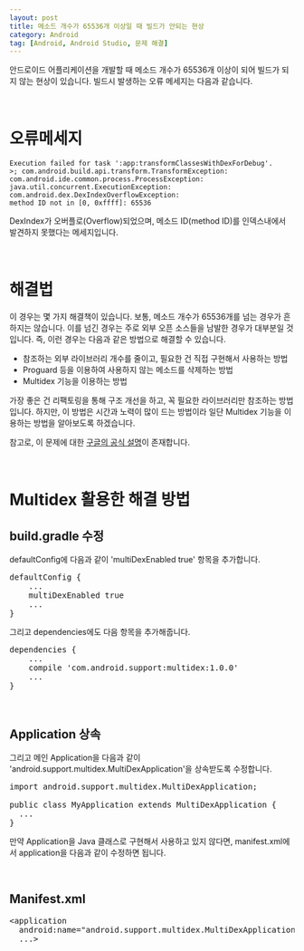 ```yaml
---
layout: post
title: 메소드 개수가 65536개 이상일 때 빌드가 안되는 현상
category: Android
tag: [Android, Android Studio, 문제 해결]
---
```


안드로이드 어플리케이션을 개발할 때 메소드 개수가 65536개 이상이 되어 빌드가 되지 않는
현상이 있습니다. 빌드시 발생하는 오류 메세지는 다음과 같습니다.

<br>

# 오류메세지

~~~
Execution failed for task ':app:transformClassesWithDexForDebug'.
>; com.android.build.api.transform.TransformException:
com.android.ide.common.process.ProcessException:
java.util.concurrent.ExecutionException:
com.android.dex.DexIndexOverflowException:
method ID not in [0, 0xffff]: 65536
~~~
DexIndex가 오버플로(Overflow)되었으며, 메소드 ID(method ID)를 인덱스내에서 발견하지 못했다는 메세지입니다.

<br>

# 해결법

이 경우는 몇 가지 해결책이 있습니다. 보통, 메소드 개수가 65536개를 넘는 경우가 흔하지는 않습니다.
이를 넘긴 경우는 주로 외부 오픈 소스들을 남발한 경우가 대부분일 것입니다.
즉, 이런 경우는 다음과 같은 방법으로 해결할 수 있습니다.

<ul>
 	<li>참조하는 외부 라이브러리 개수를 줄이고, 필요한 건 직접 구현해서 사용하는 방법</li>
 	<li>Proguard 등을 이용하여 사용하지 않는 메소드를 삭제하는 방법</li>
 	<li>Multidex 기능을 이용하는 방법</li>
</ul>

가장 좋은 건 리팩토링을 통해 구조 개선을 하고, 꼭 필요한 라이브러리만 참조하는 방법입니다.
하지만, 이 방법은 시간과 노력이 많이 드는 방법이라 일단 Multidex 기능을 이용하는 방법을
알아보도록 하겠습니다.

참고로, 이 문제에 대한 [구글의 공식 설명](https://developer.android.com/studio/build/multidex.html?hl=ko)이
존재합니다.

<br>

# Multidex 활용한 해결 방법

## build.gradle 수정

defaultConfig에 다음과 같이 'multiDexEnabled true' 항목을 추가합니다.
<pre class="prettyprint">defaultConfig {
    ...
    multiDexEnabled true
    ...
}</pre>
그리고 dependencies에도 다음 항목을 추가해줍니다.
<pre class="prettyprint">dependencies {
    ...
    compile 'com.android.support:multidex:1.0.0'
    ...
}</pre>

<br>

## Application 상속

그리고 메인 Application을 다음과 같이 'android.support.multidex.MultiDexApplication'을 상속받도록 수정합니다.
<pre class="prettyprint">import android.support.multidex.MultiDexApplication;

public class MyApplication extends MultiDexApplication {
  ...
}</pre>
만약 Application을 Java 클래스로 구현해서 사용하고 있지 않다면, manifest.xml에서 application을 다음과 같이 수정하면 됩니다.

<br>

## Manifest.xml
<pre class="prettyprint">&lt;application
  android:name="android.support.multidex.MultiDexApplication"
  ...&gt;</pre>
